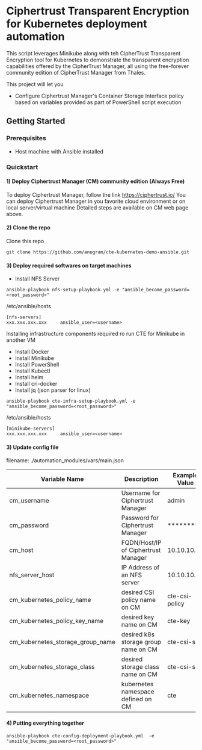 # Ciphertrust Transparent Encryption for Kubernetes deployment automation
This script leverages Minikube along with teh CipherTrust Transparent Encryption tool for Kubernetes to demonstrate the transparent encryption capabilities offered by the CipherTrust Manager, all using the free-forever community edition of CipherTrust Manager from Thales.

This project will let you
* Configure Ciphertrust Manager's Container Storage Interface policy based on variables provided as part of PowerShell script execution

## Getting Started

### Prerequisites
* Host machine with Ansible installed

### Quickstart
#### 1) Deploy Ciphertrust Manager (CM) community edition (Always Free)
To deploy Ciphertrust Manager, follow the link https://ciphertrust.io/ 
You can deploy Ciphertrust Manager in you favorite cloud environment or on local server/virtual machine
Detailed steps are available on CM web page above.

#### 2) Clone the repo 
Clone this repo
```
git clone https://github.com/anugram/cte-kubernetes-demo-ansible.git
```

#### 3) Deploy required softwares on target machines
* Install NFS Server
```
ansible-playbook nfs-setup-playbook.yml -e "ansible_become_password=<root_password>"
```
/etc/ansible/hosts
```
[nfs-servers]
xxx.xxx.xxx.xxx     ansible_user=<username>
```
Installing infrastructure components required ro run CTE for Minikube in another VM
* Install Docker
* Install Minikube
* Install PowerShell
* Install Kubectl
* Install helm
* Install cri-docker
* Install jq (json parser for linux)
```
ansible-playbook cte-infra-setup-playbook.yml -e "ansible_become_password=<root_password>"
```
/etc/ansible/hosts
```
[minikube-servers]
xxx.xxx.xxx.xxx     ansible_user=<username>
```
#### 3) Update config file
filename: ./automation_modules/vars/main.json

Variable Name | Description | Example Value
--- | --- | ---
cm_username | Username for Ciphertrust Manager | admin
cm_password | Password for Ciphertrust Manager | *********
cm_host | FQDN/Host/IP of Ciphertrust Manager | 10.10.10.10
nfs_server_host | IP Address of an NFS server | 10.10.10.10
cm_kubernetes_policy_name | desired CSI policy name on CM | cte-csi-policy
cm_kubernetes_policy_key_name | desired key name on CM | cte-key
cm_kubernetes_storage_group_name | desired k8s storage group name on CM | cte-csi-sg
cm_kubernetes_storage_class | desired storage class name on CM | cte-csi-sc
cm_kubernetes_namespace | kubernetes namespace defined on CM | cte
#### 4) Putting everything together
```
ansible-playbook cte-config-deployment-playbook.yml  -e "ansible_become_password=<root_password>"
```
